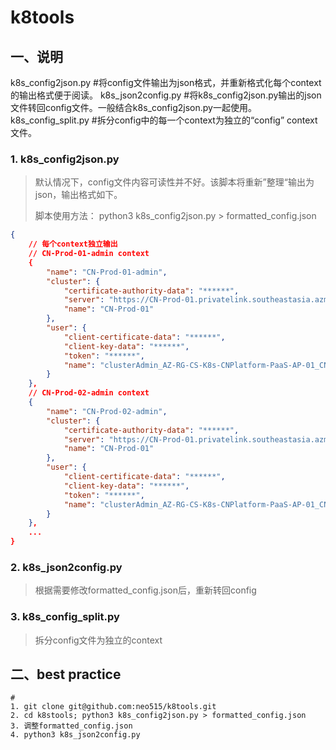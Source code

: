 # k8tools
## 一、说明
k8s_config2json.py   #将config文件输出为json格式，并重新格式化每个context的输出格式便于阅读。
k8s_json2config.py   #将k8s_config2json.py输出的json文件转回config文件。一般结合k8s_config2json.py一起使用。
k8s_config_split.py   #拆分config中的每一个context为独立的“config” context文件。

### 1. k8s_config2json.py

> 默认情况下，config文件内容可读性并不好。该脚本将重新”整理“输出为json，输出格式如下。
>
> 脚本使用方法： python3 k8s_config2json.py > formatted_config.json

```json
{
    // 每个context独立输出
    // CN-Prod-01-admin context
    {
        "name": "CN-Prod-01-admin",
        "cluster": {
            "certificate-authority-data": "******",
            "server": "https://CN-Prod-01.privatelink.southeastasia.azmk8s.io:443",
            "name": "CN-Prod-01"
        },
        "user": {
            "client-certificate-data": "******",
            "client-key-data": "******",
            "token": "******",
            "name": "clusterAdmin_AZ-RG-CS-K8s-CNPlatform-PaaS-AP-01_CN-Prod-01"
        }
    },
    // CN-Prod-02-admin context
    {
        "name": "CN-Prod-02-admin",
        "cluster": {
            "certificate-authority-data": "******",
            "server": "https://CN-Prod-01.privatelink.southeastasia.azmk8s.io:443",
            "name": "CN-Prod-01"
        },
        "user": {
            "client-certificate-data": "******",
            "client-key-data": "******",
            "token": "******",
            "name": "clusterAdmin_AZ-RG-CS-K8s-CNPlatform-PaaS-AP-01_CN-Prod-01"
        }
    },
    ...
}
```

### 2. k8s_json2config.py

> 根据需要修改formatted_config.json后，重新转回config

### 3. k8s_config_split.py

> 拆分config文件为独立的context


## 二、best practice

```shell
# 
1. git clone git@github.com:neo515/k8tools.git
2. cd k8stools; python3 k8s_config2json.py > formatted_config.json
3. 调整formatted_config.json
4. python3 k8s_json2config.py
```
